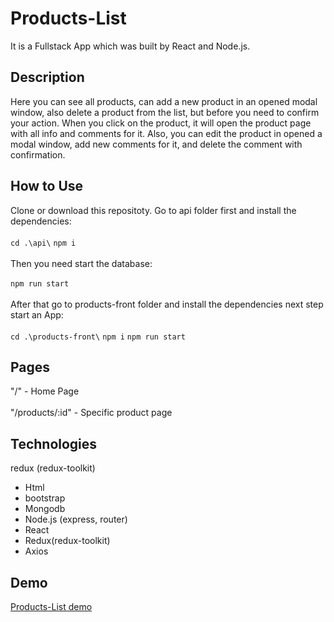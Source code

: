 # Products-List
It is a Fullstack App which was built by React and Node.js.
## Description
Here you can see all products, can add a new product in an opened modal window, also delete a product from the list, but before you need to confirm your action. When you click on the product, it will open the product page with all info and comments for it. Also, you can edit the product in opened a modal window, add new comments for it, and delete the comment with confirmation.
## How to Use
Clone or download this repositoty.
Go to api folder first and install the dependencies:
<br><br>
`cd .\api\`
`npm i`
<br><br>
Then you need start the database:
<br><br>
`npm run start`
<br><br>
After that go to products-front folder and install the dependencies next step start an App:
<br><br>
`cd .\products-front\`
`npm i`
`npm run start`
## Pages
"/" - Home Page<br><br>
"/products/:id" - Specific product page
## Technologies
redux (redux-toolkit)
- Html
- bootstrap
- Mongodb
- Node.js (express, router)
- React
- Redux(redux-toolkit)
- Axios
## Demo
[Products-List demo](https://pidhorodetskyi-products-shop.netlify.app/)
